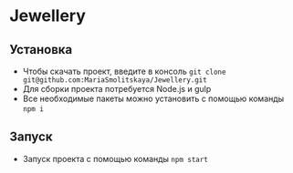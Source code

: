 Jewellery
==========

Установка
----------
* Чтобы скачать проект, введите в консоль `git clone git@github.com:MariaSmolitskaya/Jewellery.git`
* Для сборки проекта потребуется Node.js и gulp
* Все необходимые пакеты можно установить с помощью команды `npm i`

Запуск
-------
* Запуск проекта с помощью команды `npm start`
